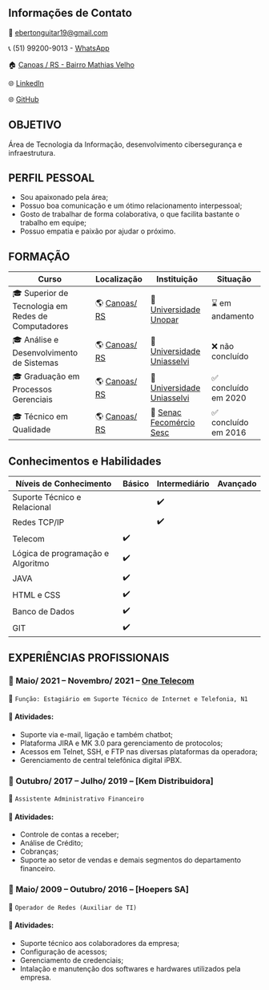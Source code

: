 ## Informações de Contato
:e-mail: ebertonguitar19@gmail.com

:telephone_receiver: (51) 99200-9013 - [WhatsApp](https://api.whatsapp.com/send?phone=5551992009013)

:house: [Canoas / RS - Bairro Mathias Velho](https://bit.ly/2VmU7mI)

:globe_with_meridians: [LinkedIn](https://www.linkedin.com/in/eberton-luis-da-silva-0682631b5/)

:globe_with_meridians: [GitHub](https://github.com/EbertonLS/Curriculo)

## OBJETIVO
Área de Tecnologia da Informação, desenvolvimento cibersegurança e infraestrutura.


## PERFIL PESSOAL
- Sou apaixonado pela área;
- Possuo boa comunicação e um ótimo relacionamento interpessoal;
- Gosto de trabalhar de forma colaborativa, o que facilita bastante o trabalho em equipe;
- Possuo empatia e paixão por ajudar o próximo.


## FORMAÇÃO
| Curso | Localização | Instituição | Situação |
| ----- | ----------- | ----------- | -------- |
| :mortar_board: Superior de Tecnologia em Redes de Computadores | :earth_americas: [Canoas/ RS](https://bit.ly/2VmU7mI) | :school: [Universidade Unopar](hhttps://www.unopar.com.br/) | :hourglass: em andamento |
| :mortar_board: Análise e Desenvolvimento de Sistemas | :earth_americas: [Canoas/ RS](https://bit.ly/2VmU7mI) | :school: [Universidade Uniasselvi](https://portal.uniasselvi.com.br/) | :x: não concluído |
| :mortar_board: Graduação em Processos Gerenciais | :earth_americas: [Canoas/ RS](https://bit.ly/2VmU7mI) | :school: [Universidade Uniasselvi](https://portal.uniasselvi.com.br/) | :white_check_mark: concluído em 2020 |
| :mortar_board: Técnico em Qualidade | :earth_americas: [Canoas/ RS](https://bit.ly/2VmU7mI) | :school: [Senac Fecomércio Sesc](https://www.senacrs.com.br/) | :white_check_mark: concluído em 2016 |


## Conhecimentos e Habilidades
| Níveis de Conhecimento | Básico | Intermediário | Avançado |
| ---------------------- | ------ | ------------- | -------- |
| Suporte Técnico e Relacional |        |         :heavy_check_mark:      |  |
| Redes TCP/IP                   |        | :heavy_check_mark: |               |
| Telecom                | :heavy_check_mark: |   |                    |
| Lógica de programação e Algoritmo                 | :heavy_check_mark: |   |    
| JAVA                 | :heavy_check_mark: |   |                    |
| HTML e CSS                 | :heavy_check_mark: |   |                    |                |
| Banco de Dados                 | :heavy_check_mark: |   |                    |
| GIT                 | :heavy_check_mark: |   |                    |




## EXPERIÊNCIAS PROFISSIONAIS
### :office: Maio/ 2021 – Novembro/ 2021 – [One Telecom](https://www.onetelecom.net.br/)
:briefcase: ``Função: Estagiário em Suporte Técnico de Internet e Telefonia, N1``
#### :pushpin: Atividades:
- Suporte via e-mail, ligação e também chatbot;
- Plataforma JIRA e MK 3.0 para gerenciamento de protocolos;
- Acessos em Telnet, SSH, e FTP nas diversas plataformas da operadora;
- Gerenciamento de central telefônica digital iPBX.

### :office: Outubro/ 2017 – Julho/ 2019 – [Kem Distribuidora]
:briefcase: ``Assistente Administrativo Financeiro``
#### :pushpin: Atividades:
- Controle de contas a receber;
- Análise de Crédito;
- Cobranças;
- Suporte ao setor de vendas e demais segmentos do departamento financeiro.

### :office: Maio/ 2009 – Outubro/ 2016 – [Hoepers SA]
:briefcase: ``Operador de Redes (Auxiliar de TI)``
#### :pushpin: Atividades:
- Suporte técnico aos colaboradores da empresa;
- Configuração de acessos;
- Gerenciamento de credenciais;
- Intalação e manutenção dos softwares e hardwares utilizados pela empresa.

